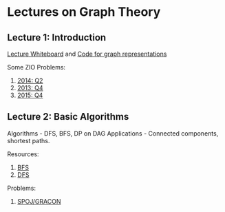Lectures on Graph Theory
========================

Lecture 1: Introduction
-----------------------

[Lecture Whiteboard](lecture1/lecture_whiteboard.pdf) and [Code for graph representations](lecture1/representations.cpp)

Some ZIO Problems:
1. [2014: Q2](https://www.iarcs.org.in/inoi/2014/zio2014/zio2014-qpaper.pdf#page=3)
1. [2013: Q4](https://www.iarcs.org.in/inoi/2013/zio2013/zio2013-qpaper.pdf#page=4)
1. [2015: Q4](https://www.iarcs.org.in/inoi/2015/zio2015/zio2015-question-paper.pdf#page=6)

Lecture 2: Basic Algorithms
---------------------------
Algorithms - DFS, BFS, DP on DAG
Applications - Connected components, shortest paths.

Resources:
1. [BFS](https://csacademy.com/lesson/breadth_first_search)
1. [DFS](https://csacademy.com/lesson/depth_first_search)

Problems:
1. [SPOJ/GRACON](https://www.spoj.com/problems/GRACON/)

